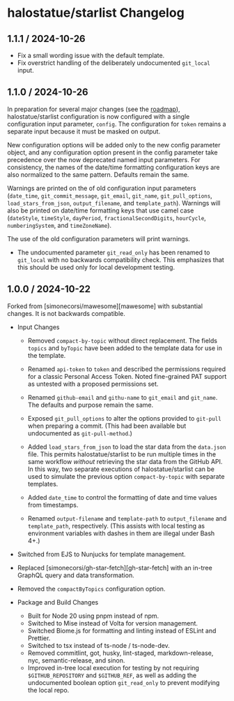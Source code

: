# halostatue/starlist Changelog

## 1.1.1 / 2024-10-26

- Fix a small wording issue with the default template.
- Fix overstrict handling of the deliberately undocumented `git_local` input.

## 1.1.0 / 2024-10-26

In preparation for several major changes (see the [roadmap](./ROADMAP.md)),
halostatue/starlist configuration is now configured with a single configuration
input parameter, `config`. The configuration for `token` remains a separate
input because it must be masked on output.

New configuration options will be added only to the new config parameter object,
and any configuration option present in the config parameter take precedence
over the now deprecated named input parameters. For consistency, the names of
the date/time formatting configuration keys are also normalized to the same
pattern. Defaults remain the same.

Warnings are printed on the of old configuration input parameters (`date_time`,
`git_commit_message`, `git_email`, `git_name`, `git_pull_options`,
`load_stars_from_json`, `output_filename`, and `template_path`). Warnings will
also be printed on date/time formatting keys that use camel case (`dateStyle`,
`timeStyle`, `dayPeriod`, `fractionalSecondDigits`, `hourCycle`,
`numberingSystem`, and `timeZoneName`).

The use of the old configuration parameters will print warnings.

- The undocumented parameter `git_read_only` has been renamed to `git_local`
  with no backwards compatibility check. This emphasizes that this should be
  used only for local development testing.

## 1.0.0 / 2024-10-22

Forked from [simonecorsi/mawesome][mawesome] with substantial changes. It is not
backwards compatible.

- Input Changes

  - Removed `compact-by-topic` without direct replacement. The fields `topics`
    and `byTopic` have been added to the template data for use in the template.

  - Renamed `api-token` to `token` and described the permissions required for a
    classic Personal Access Token. Noted fine-grained PAT support as untested
    with a proposed permissions set.

  - Renamed `github-email` and `githu-name` to `git_email` and `git_name`. The
    defaults and purpose remain the same.

  - Exposed `git_pull_options` to alter the options provided to `git-pull` when
    preparing a commit. (This had been available but undocumented as
    `git-pull-method`.)

  - Added `load_stars_from_json` to load the star data from the `data.json`
    file. This permits halostatue/starlist to be run multiple times in the same
    workflow _without_ retrieving the star data from the GitHub API. In this
    way, two separate executions of halostatue/starlist can be used to simulate
    the previous option `compact-by-topic` with separate templates.

  - Added `date_time` to control the formatting of date and time values from
    timestamps.

  - Renamed `output-filename` and `template-path` to `output_filename` and
    `template_path`, respectively. (This assists with local testing as
    environment variables with dashes in them are illegal under Bash 4+.)

- Switched from EJS to Nunjucks for template management.
- Replaced [simonecorsi/gh-star-fetch][gh-star-fetch] with an in-tree GraphQL
  query and data transformation.
- Removed the `compactByTopics` configuration option.

- Package and Build Changes

  - Built for Node 20 using pnpm instead of npm.
  - Switched to Mise instead of Volta for version management.
  - Switched Biome.js for formatting and linting instead of ESLint and Prettier.
  - Switched to tsx instead of ts-node / ts-node-dev.
  - Removed commitlint, got, husky, lint-staged, markdown-release, nyc,
    semantic-release, and sinon.
  - Improved in-tree local execution for testing by not requiring
    `$GITHUB_REPOSITORY` and `$GITHUB_REF`, as well as adding the undocumented
    boolean option `git_read_only` to prevent modifying the local repo.
